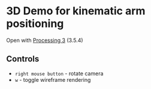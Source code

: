 # 3D Demo for kinematic arm positioning

Open with [Processing 3](https://processing.org/) \(3.5.4\)

## Controls

* `right mouse button` - rotate camera
* `w` - toggle wireframe rendering
